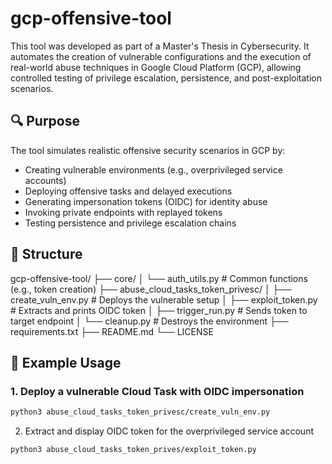 # gcp-offensive-tool

This tool was developed as part of a Master's Thesis in Cybersecurity. It automates the creation of vulnerable configurations and the execution of real-world abuse techniques in Google Cloud Platform (GCP), allowing controlled testing of privilege escalation, persistence, and post-exploitation scenarios.

## 🔍 Purpose

The tool simulates realistic offensive security scenarios in GCP by:
- Creating vulnerable environments (e.g., overprivileged service accounts)
- Deploying offensive tasks and delayed executions
- Generating impersonation tokens (OIDC) for identity abuse
- Invoking private endpoints with replayed tokens
- Testing persistence and privilege escalation chains

## 📁 Structure

gcp-offensive-tool/
├── core/
│ └── auth_utils.py # Common functions (e.g., token creation)
├── abuse_cloud_tasks_token_privesc/
│ ├── create_vuln_env.py # Deploys the vulnerable setup
│ ├── exploit_token.py # Extracts and prints OIDC token
│ ├── trigger_run.py # Sends token to target endpoint
│ └── cleanup.py # Destroys the environment
├── requirements.txt
├── README.md
└── LICENSE


## 🚀 Example Usage

### 1. Deploy a vulnerable Cloud Task with OIDC impersonation

```bash
python3 abuse_cloud_tasks_token_privesc/create_vuln_env.py
```

2. Extract and display OIDC token for the overprivileged service account

```bash
python3 abuse_cloud_tasks_token_prives/exploit_token.py
```
